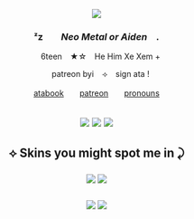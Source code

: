 <p align="center"> <img src="https://64.media.tumblr.com/f487ec53c0628df78d3eb73556b836df/d9bb51da9a094adf-6f/s540x810/120d4c37c0ecaf17fcdb9ca42f09538217939e38.jpg">
  
### <p align="center">  ᶻz ⠀⠀  *Neo Metal or Aiden*  ⠀.
<p align="center"> ⠀ 6teen   ⠀★☆   ⠀He Him Xe Xem +
<p align="center"> ⠀ patreon byi   ⠀⟢   ⠀sign ata !
<p align="center"> <a href="https://beetledtiger.atabook.org">atabook</a>　　<a href="https://www.patreon.com/beetledtiger/about">patreon</a>　　<a href="https://pronouns.cc/@beetledtiger">pronouns</a> <br>
<h2
<p align="center"> <img src= "https://64.media.tumblr.com/ac9577ddf2217b072734373ad4d1a7b7/870a71d5cc7f86e6-59/s100x200/cd66a1ebfd38b9d1e4e8884f666a020231f3f1f2.gifv"> <img src= "https://64.media.tumblr.com/6e03d4f5d6b7dc2cbbd9709bb8fd61f2/057a314a7298abea-75/s100x200/fe0d5481a8d6f8d9c133f287180be3d7e83b0b91.gifv">
<img src= "https://64.media.tumblr.com/ea4742848d7621568ac554aa64cce29d/34fec68c1dc64d07-5a/s100x200/efec9827decc222245a4b143f3e984834d33fddb.gifv">
<h2
#### <p align="center"> ⟡ Skins you might spot me in ⤸ </p>
<p align="center"> <img src= "https://64.media.tumblr.com/05cfa31fbae9235dd4820c9ef7432f14/3874b1d3a7a077a2-87/s250x400/97d97b717161ba7c82f8d153ef991d1bffabca67.gifv"> <img src= "https://64.media.tumblr.com/e68666c5bc20af788c35e8fa209fd420/3874b1d3a7a077a2-cd/s250x400/d07071a84a068920f171aca681dc6565340033a2.gifv"> 
  <p align="center"> <img src= "https://64.media.tumblr.com/4da27a89ee1d4d53ad3250cb24cb7893/3874b1d3a7a077a2-42/s250x400/7d5b90da53b5877f2b4e12616a5054805714751d.gifv"> <img src= "https://64.media.tumblr.com/c76cacae6700befea17d103a559c6793/3874b1d3a7a077a2-8b/s250x400/882571bbeb26093a255a1db0f3c114d85a4d7c27.gifv"> 
